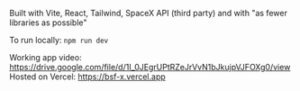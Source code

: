 Built with Vite, React, Tailwind, SpaceX API (third party) and with "as fewer libraries as possible"

To run locally: `npm run dev`

Working app video: https://drive.google.com/file/d/1I_0JEgrUPtRZeJrVvN1bJkujpVJFOXg0/view
Hosted on Vercel: https://bsf-x.vercel.app
